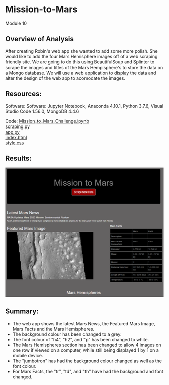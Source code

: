 # Mission-to-Mars
Module 10


## Overview of Analysis
After creating Robin's web app she wanted to add some more polish.  She would like to add the four Mars Hemisphere images off of a web scraping friendly site.  We are going to do this using BeautifulSoup and Splinter to scrape the images and titles of the Mars Hempisphere's to store the data on a Mongo database.  We will use a web application to display the data and alter the design of the web app to acomodate the images.

## Resources:

Software: Software: Jupyter Notebook, Anaconda 4.10.1, Python 3.7.6, Visual Studio Code 1.56.0, MongoDB 4.4.6
 
Code: 	[Mission_to_Mars_Challenge.ipynb](Challenge/Mission_to_Mars_Challenge.ipynb) <br/>
		[scraping.py](scraping.py) <br/>
		[app.py](app.py) <br/>
		[index.html](templates/index.html) <br/>
		[style.css](static/css/style.css) <br/>

## Results: 

![mars.png](Challenge/mars.png)




## Summary:

- The web app shows the latest Mars News, the Featured Mars Image, Mars Facts and the Mars Hemispheres.
- The background colour has been changed to a grey.
- The font colour of "h4", "h2", and "p" has been changed to white.
- The Mars Hemispheres section has been changed to allow 4 images on one row if viewed on a computer, while still being displayed 1 by 1 on a mobile device.
- The "jumbotron" has had the background colour changed as well as the font colour.
- For Mars Facts, the "tr", "td", and "th" have had the background and font changed. 

